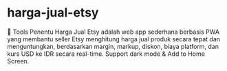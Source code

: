 # harga-jual-etsy
🔧 Tools Penentu Harga Jual Etsy adalah web app sederhana berbasis PWA yang membantu seller Etsy menghitung harga jual produk secara tepat dan menguntungkan, berdasarkan margin, markup, diskon, biaya platform, dan kurs USD ke IDR secara real-time. Support dark mode &amp; Add to Home Screen.
